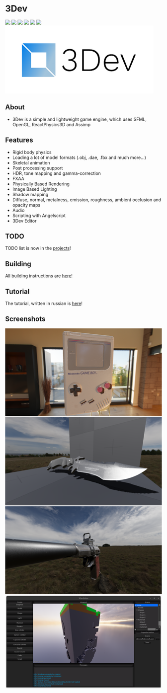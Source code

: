 # 3Dev
![](https://img.shields.io/badge/3Dev-1.2.1-blue)
![](https://img.shields.io/badge/3Dev_Editor-1.0.0-blue)
![](https://img.shields.io/badge/language-C++-green)
![](https://img.shields.io/github/license/1kuso4ek1/3Dev)
![](https://img.shields.io/github/issues/1kuso4ek1/3Dev)
![](https://img.shields.io/github/downloads/1kuso4ek1/3Dev/total)  
![](logo.png)
## About
- 3Dev is a simple and lightweight game engine, which uses SFML, OpenGL, ReactPhysics3D and Assimp
## Features
- Rigid body physics
- Loading a lot of model formats (.obj, .dae, .fbx and much more...)
- Skeletal animation
- Post processing support
- HDR, tone mapping and gamma-correction
- FXAA
- Physically Based Rendering
- Image Based Lighting
- Shadow mapping
- Diffuse, normal, metalness, emission, roughness, ambient occlusion and opacity maps
- Audio
- Scripting with Angelscript
- 3Dev Editor
## TODO
TODO list is now in the [projects](https://github.com/1Kuso4ek1/3Dev/projects/1)!
## Building
All building instructions are [here](https://1kuso4ek1.github.io/3Dev/build.html)!
## Tutorial
The tutorial, written in russian is [here](https://telegra.ph/Razrabotka-igr-s-pomoshchyu-3Dev-01-06)!
## Screenshots
![](./Screenshots/scr.png)
![](./Screenshots/scr1.png)
![](./Screenshots/scr2.png)
![](./Screenshots/scr3.png)

